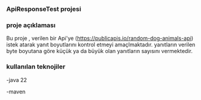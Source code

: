 ### ApiResponseTest projesi

### proje açıklaması 
Bu proje , verilen bir Api'ye (https://publicapis.io/random-dog-animals-api) istek atarak yanıt boyutlarını kontrol etmeyi amaçlmaktadır.
yanıtların verilen byte boyutana göre küçük ya da büyük olan yanıtların sayısını vermektedir.

### kullanılan teknojiler
-java 22

-maven
